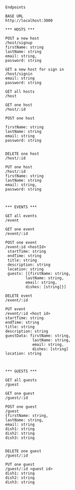     Endpoints

    BASE URL
    http://localhost:3000

    *** HOSTS ***

    POST a new host
    /host/signup
    firstName: string
    lastName: string
    email: string,
    password: string

    GET a new host for sign in
    /host/signin
    email: string
    password: string

    GET all hosts
    /host

    GET one host
    /host/:id

    POST one host

    firstName: string
    lastName: string
    email: string
    password: string


    DELETE one host
    /host/:id

    PUT one host
    /host/:id
    firstName: string
    lastName: string
    email: string,
    password: string



    *** EVENTS ***

    GET all events
    /event

    GET one event
    /event/:id

    POST one event
    /event:id <hostId>
     startTime: string
     endTime: string
     title: string
     description: string
     location: string
     guests: [{firstName: string,
             lastName: string,
             email: string,
             dishes: [string]}]

    DELETE event
    /event/:id

    PUT event
    /event/:id <host id>
    startTime: string
    endTime: string
    title: string
    description: string
    guestData: firstName: string,
                lastName: string,
                email: string,
                dishes: [string]
    location: string



    *** GUESTS ***

    GET all guests
    /guest

    GET one guest
    /guest/:id

    POST one guest
    /guest
    {firstName: string,
    lastName: string,
    email: string
    dish1: string
    dish2: string
    dish3: string


    DELETE one guest
    /guest/:id

    PUT one guest
    /guest/:id <guest id>
    dish1: string
    dish2: string
    dish3: string
